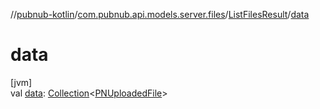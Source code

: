 //[pubnub-kotlin](../../../index.md)/[com.pubnub.api.models.server.files](../index.md)/[ListFilesResult](index.md)/[data](data.md)

# data

[jvm]\
val [data](data.md): [Collection](https://kotlinlang.org/api/latest/jvm/stdlib/kotlin.collections/-collection/index.html)&lt;[PNUploadedFile](../../com.pubnub.api.models.consumer.files/-p-n-uploaded-file/index.md)&gt;
